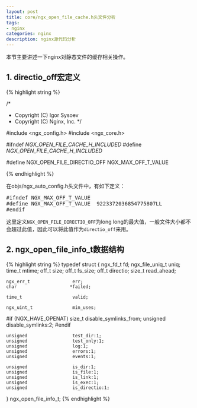 ```yaml
---
layout: post
title: core/ngx_open_file_cache.h头文件分析
tags:
- nginx
categories: nginx
description: nginx源代码分析
---
```



本节主要讲述一下nginx对静态文件的缓存相关操作。


<!-- more -->


## 1. directio_off宏定义
{% highlight string %}

/*
 * Copyright (C) Igor Sysoev
 * Copyright (C) Nginx, Inc.
 */


#include <ngx_config.h>
#include <ngx_core.h>


#ifndef _NGX_OPEN_FILE_CACHE_H_INCLUDED_
#define _NGX_OPEN_FILE_CACHE_H_INCLUDED_


#define NGX_OPEN_FILE_DIRECTIO_OFF  NGX_MAX_OFF_T_VALUE

{% endhighlight %}

在objs/ngx_auto_config.h头文件中，有如下定义：
<pre>
#ifndef NGX_MAX_OFF_T_VALUE
#define NGX_MAX_OFF_T_VALUE  9223372036854775807LL
#endif
</pre>
这里定义```NGX_OPEN_FILE_DIRECTIO_OFF```为long long的最大值，一般文件大小都不会超过此值，因此可以将此值作为```directio_off```来用。




## 2. ngx_open_file_info_t数据结构
{% highlight string %}
typedef struct {
    ngx_fd_t                 fd;
    ngx_file_uniq_t          uniq;
    time_t                   mtime;
    off_t                    size;
    off_t                    fs_size;
    off_t                    directio;
    size_t                   read_ahead;

    ngx_err_t                err;
    char                    *failed;

    time_t                   valid;

    ngx_uint_t               min_uses;

#if (NGX_HAVE_OPENAT)
    size_t                   disable_symlinks_from;
    unsigned                 disable_symlinks:2;
#endif

    unsigned                 test_dir:1;
    unsigned                 test_only:1;
    unsigned                 log:1;
    unsigned                 errors:1;
    unsigned                 events:1;

    unsigned                 is_dir:1;
    unsigned                 is_file:1;
    unsigned                 is_link:1;
    unsigned                 is_exec:1;
    unsigned                 is_directio:1;
} ngx_open_file_info_t;
{% endhighlight %}







<br />
<br />
<br />

